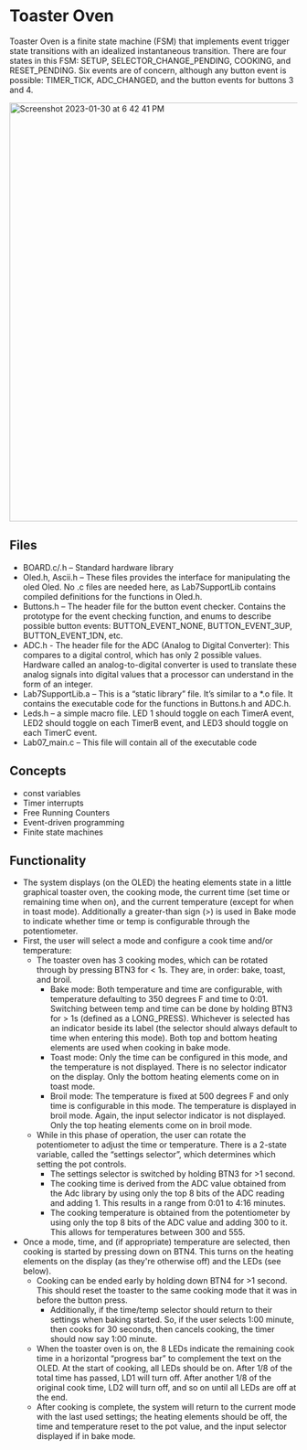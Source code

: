 # Toaster Oven
Toaster Oven is a finite state machine (FSM) that implements event trigger state transitions with an idealized instantaneous transition. There are four states in this FSM:  SETUP, SELECTOR_CHANGE_PENDING, COOKING, and RESET_PENDING.  Six events are of concern, although any button event is possible:   TIMER_TICK, ADC_CHANGED, and the button events for buttons 3 and 4.

<img width="733" alt="Screenshot 2023-01-30 at 6 42 41 PM" src="https://user-images.githubusercontent.com/52511888/215649301-62ceb6b9-ede1-42f3-8568-b4cc1625f1cb.png">

## Files 
- BOARD.c/.h – Standard hardware library 
- Oled.h, Ascii.h – These files provides the interface for manipulating the oled Oled.   No .c files are needed here, as Lab7SupportLib contains compiled definitions for the functions in Oled.h.
- Buttons.h – The header file for the button event checker. Contains the prototype for the event checking function, and enums to describe possible button events: BUTTON_EVENT_NONE, BUTTON_EVENT_3UP, BUTTON_EVENT_1DN, etc.
- ADC.h - The header file for the ADC (Analog to Digital Converter): This compares to a digital control, which has only 2 possible values. Hardware called an analog-to-digital converter is used to translate these analog signals into digital values
that a processor can understand in the form of an integer.
- Lab7SupportLib.a – This is a “static library” file.  It’s similar to a *.o file.  It contains the executable code for the functions in Buttons.h and ADC.h. 
- Leds.h – a simple macro file.  LED 1 should toggle on each TimerA event, LED2 should toggle on each TimerB event, and LED3 should toggle on each TimerC event.
- Lab07_main.c – This file will contain all of the executable code

## Concepts
- const variables
- Timer interrupts
- Free Running Counters
- Event-driven programming
- Finite state machines

## Functionality 
- The system displays (on the OLED) the heating elements state in a little graphical toaster oven, the cooking mode, the current time (set time or remaining time when on), and the current temperature (except for when in toast mode). Additionally a greater-than sign (>) is used in Bake mode to   indicate   whether   time  or   temp   is   configurable   through   the potentiometer.
- First,   the  user   will  select   a   mode  and   configure  a   cook   time   and/or temperature:
  - The   toaster   oven   has   3   cooking   modes,   which   can   be   rotated through by pressing BTN3 for < 1s. They are, in order: bake, toast, and broil.
    - Bake mode:  Both temperature and time are configurable, with temperature defaulting to 350 degrees F and time to 0:01. Switching between temp and time can be done by holding   BTN3   for   >   1s   (defined   as   a   LONG_PRESS). Whichever is selected has an indicator beside its label (the selector should always default to time when entering this mode). Both top and bottom heating elements are used when cooking in bake mode.
    - Toast mode: Only the time can be configured in this mode, and the temperature is not displayed. There is no selector indicator on the display. Only the bottom heating elements come on in toast mode.
    - Broil mode: The temperature is fixed at 500 degrees F and only time is configurable in this mode. The temperature is displayed in broil mode. Again, the input selector indicator is not displayed. Only the top heating elements come on in broil mode. 
  - While   in   this   phase   of   operation,   the   user   can   rotate   the potentiometer to adjust the time or temperature.  There is a 2-state variable, called the “settings selector”,  which determines which setting the pot controls.
    - The settings selector is switched by holding BTN3 for >1 second.
    - The cooking time is derived from the ADC value obtained from the Adc library by using only the top 8 bits of the ADC reading and adding 1.  This results in a range from 0:01 to 4:16 minutes.
    - The cooking temperature is obtained from the potentiometer by using only the top 8 bits of the ADC value and adding 300 to it. This allows for temperatures between 300 and 555.
- Once a mode, time, and (if appropriate) temperature are selected, then cooking is started by pressing down on BTN4. This turns on the heating elements on the display (as they're otherwise off) and the LEDs (see below).
  - Cooking can be ended early by holding down BTN4 for >1 second. This should reset the toaster to the same cooking mode that it was in before the button press. 
    - Additionally, if the time/temp selector should return to their settings when baking started.   So, if the user selects 1:00 minute, then cooks for 30 seconds, then cancels cooking, the timer should now say 1:00 minute.
  - When the toaster oven is on, the 8 LEDs indicate the remaining cook time in a horizontal “progress bar” to complement the text on the OLED. At the start of cooking, all LEDs should be on.  After 1/8 of the total time has passed, LD1 will turn off. After another 1/8 of the original cook time, LD2 will turn off, and so on until all LEDs are off at the end.
  - After cooking is complete, the system will return to the current mode with the last used settings; the heating elements should be off, the time and temperature reset to the pot value, and the input selector displayed if in bake mode. 
